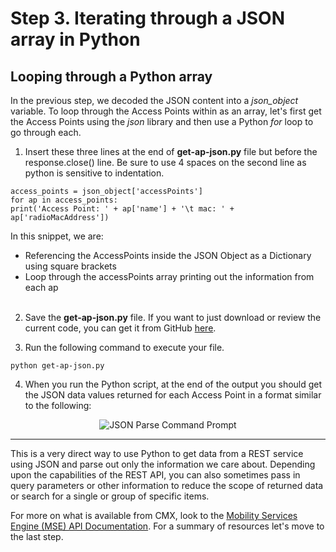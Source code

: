# Step 3\. Iterating through a JSON array in Python

## Looping through a Python array

In the previous step, we decoded the JSON content into a _json_object_ variable. To loop through the Access Points within as an array, let's first get the Access Points using the _json_ library and then use a Python _for_ loop to go through each.

1. Insert these three lines at the end of **get-ap-json.py** file but before the response.close() line. Be sure to use 4 spaces on the second line as python is sensitive to indentation.

  ```
  access_points = json_object['accessPoints']
  for ap in access_points:
  print('Access Point: ' + ap['name'] + '\t mac: ' + ap['radioMacAddress'])
  ```

  In this snippet, we are:

  - Referencing the AccessPoints inside the JSON Object as a Dictionary using square brackets
  - Loop through the accessPoints array printing out the information from each ap<br>
    <br>

2. Save the **get-ap-json.py** file. If you want to just download or review the current code, you can get it from GitHub [here](https://github.com/CiscoDevNet/coding-skills-sample-code/blob/master/coding202-parsing-json/get-ap-json-4.py).

3. Run the following command to execute your file.

  ```
  python get-ap-json.py
  ```

4. When you run the Python script, at the end of the output you should get the JSON data values returned for each Access Point in a format similar to the following:

<div style="text-align:center" markdown="1">
  <img src="/posts/files/coding-202-parsing-json/json-output-parse-001.png" alt="JSON Parse Command Prompt">
</div>

--------------------------------------------------------------------------------

This is a very direct way to use Python to get data from a REST service using JSON and parse out only the information we care about. Depending upon the capabilities of the REST API, you can also sometimes pass in query parameters or other information to reduce the scope of returned data or search for a single or group of specific items.

For more on what is available from CMX, look to the [Mobility Services Engine (MSE) API Documentation](https://developer.cisco.com/site/cmx-mobility-services/documents/api-reference-manual/). For a summary of resources let's move to the last step.
